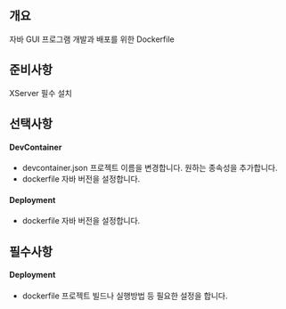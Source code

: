 ## 개요
자바 GUI 프로그램 개발과 배포를 위한 Dockerfile

## 준비사항
XServer 필수 설치

## 선택사항
#### DevContainer
* devcontainer.json
프로젝트 이름을 변경합니다.
원하는 종속성을 추가합니다.
* dockerfile
자바 버전을 설정합니다.

#### Deployment
* dockerfile
자바 버전을 설정합니다.

## 필수사항
#### Deployment
* dockerfile
프로젝트 빌드나 실행방법 등 필요한 설정을 합니다.